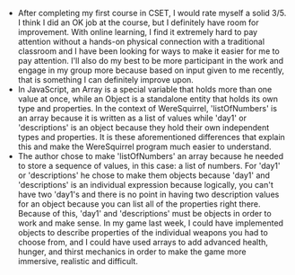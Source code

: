 - After completing my first course in CSET, I would rate myself a solid 3/5. I think I did an OK job at the course, but I definitely have room for improvement.
With online learning, I find it extremely hard to pay attention without a hands-on physical connection with a traditional classroom and I have been looking for
ways to make it easier for me to pay attention. I'll also do my best to be more participant in the work and engage in my group more because based on input given to me recently,
that is something I can definitely improve upon.
- In JavaScript, an Array is a special variable that holds more than one value at once, while an Object is a standalone entity that holds its own type and properties. In the
context of WereSquirrel, 'listOfNumbers' is an array because it is written as a list of values while 'day1' or 'descriptions' is an object because they hold their own
independent types and properties. It is these aforementioned differences that explain this and make the WereSquirrel program much easier to understand.
- The author chose to make 'listOfNumbers' an array because he needed to store a sequence of values, in this case: a list of numbers. For 'day1' or 'descriptions' he chose
to make them objects because 'day1' and 'descriptions' is an individual expression because logically, you can't have two 'day1's and there is no point in having two description values
for an object because you can list all of the properties right there. Because of this, 'day1' and 'descriptions' must be objects in order to work and make sense. In my game last week,
I could have implemented objects to describe properties of the individual weapons you had to choose from, and I could have used arrays to add advanced health, hunger, and thirst mechanics in order
to make the game more immersive, realistic and difficult.
